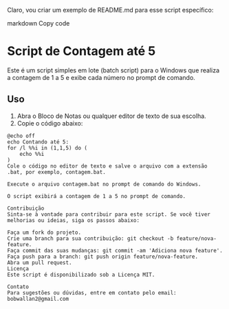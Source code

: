 
Claro, vou criar um exemplo de README.md para esse script específico:

markdown
Copy code
# Script de Contagem até 5

Este é um script simples em lote (batch script) para o Windows que realiza a contagem de 1 a 5 e exibe cada número no prompt de comando.

## Uso

1. Abra o Bloco de Notas ou qualquer editor de texto de sua escolha.
2. Copie o código abaixo:

```batch
@echo off
echo Contando até 5:
for /l %%i in (1,1,5) do (
    echo %%i
)
Cole o código no editor de texto e salve o arquivo com a extensão .bat, por exemplo, contagem.bat.

Execute o arquivo contagem.bat no prompt de comando do Windows.

O script exibirá a contagem de 1 a 5 no prompt de comando.

Contribuição
Sinta-se à vontade para contribuir para este script. Se você tiver melhorias ou ideias, siga os passos abaixo:

Faça um fork do projeto.
Crie uma branch para sua contribuição: git checkout -b feature/nova-feature.
Faça commit das suas mudanças: git commit -am 'Adiciona nova feature'.
Faça push para a branch: git push origin feature/nova-feature.
Abra um pull request.
Licença
Este script é disponibilizado sob a Licença MIT.

Contato
Para sugestões ou dúvidas, entre em contato pelo email: bobwallan2@gmail.com
